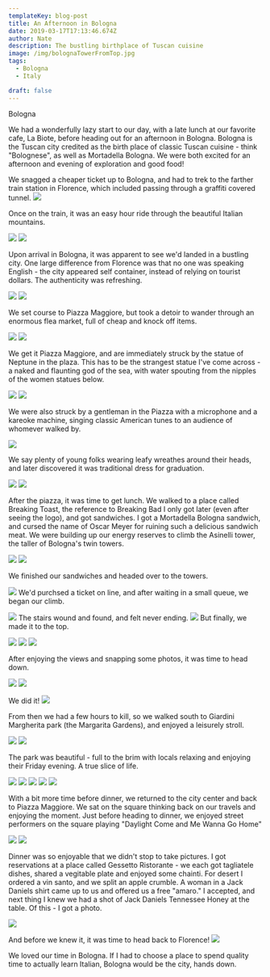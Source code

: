 ```yaml
---
templateKey: blog-post
title: An Afternoon in Bologna
date: 2019-03-17T17:13:46.674Z
author: Nate
description: The bustling birthplace of Tuscan cuisine
image: /img/bolognaTowerFromTop.jpg
tags:
  - Bologna
  - Italy

draft: false
---
```

Bologna


We had a wonderfully lazy start to our day, with a late lunch at our favorite cafe, La Biote, before heading out for an afternoon in Bologna. Bologna is the Tuscan city credited as the birth place of classic Tuscan cuisine - think "Bolognese", as well as Mortadella Bologna. We were both excited for an afternoon and evening of exploration and good food!

We snagged a cheaper ticket up to Bologna, and had to trek to the farther train station in Florence, which included passing through a graffiti covered tunnel.
![](/img/florence/trainToBologna.jpg)

Once on the train, it was an easy hour ride through the beautiful Italian mountains. 

![](/img/florence/trainToBologna2.jpg)
![](/img/florence/tunnelToTrain.jpg)

Upon arrival in Bologna, it was apparent to see we'd landed in a bustling city. One large difference from Florence was that no one was speaking English - the city appeared self container, instead of relying on tourist dollars. The authenticity was refreshing. 

![](/img/florence/arrivalBologna.jpg)
![](/img/florence/arrivalBologna2.jpg)

We set course to Piazza Maggiore, but took a detoir to wander through an enormous flea market, full of cheap and knock off items. 

![](/img/florence/arrivalFleaMarket.jpg)
![](/img/florence/arrivalFleaMarket2.jpg)

We get it Piazza Maggiore, and are immediately struck by the statue of Neptune in the plaza. This has to be the strangest statue I've come across - a naked and flaunting god of the sea, with water spouting from the nipples of the women statues below. 

![](/img/florence/maggioreWeirdStatue1.jpg)
![](/img/florence/maggioreWeirdStatue2.jpg)

We were also struck by a gentleman in the Piazza with a microphone and a kareoke machine, singing classic American tunes to an audience of whomever walked by. 

![](/img/florence/maggiorePiazza.jpg)

We say plenty of young folks wearing leafy wreathes around their heads, and later discovered it was traditional dress for graduation. 

![](/img/florence/maggioreGraduation.jpg)
![](/img/florence/maggioreGraduation2.jpg)

After the piazza, it was time to get lunch. We walked to a place called Breaking Toast, the reference to Breaking Bad I only got later (even after seeing the logo), and got sandwiches. I got a Mortadella Bologna sandwich, and cursed the name of Oscar Meyer for ruining such a delicious sandwich meat. We were building up our energy reserves to climb the Asinelli tower, the taller of Bologna's twin towers. 

![](/img/florence/walkingToSandwich.jpg)
![](/img/florence/breakingToastLogo.jpg)

We finished our sandwiches and headed over to the towers.

![](/img/florence/bolognaTowerPhoto.jpg)
We'd purchsed a ticket on line, and after waiting in a small queue, we began our climb.

![](/img/florence/bolognaTowerClimb.jpg)
The stairs wound and found, and felt never ending. 
![](/img/florence/bolognaTowerClimb2.jpg)
But finally, we made it to the top. 

![](/img/florence/bolognaTowerViewFromTheTop.jpg)
![](/img/florence/bolognaTowerViewFromTopClaire.jpg)
![](/img/florence/bolognaTowerViewFromTopNate.jpg)

After enjoying the views and snapping some photos, it was time to head down.

![](/img/florence/bolognaTowerHeadDown.jpg)
![](/img/florence/bolognaTowerHeadDown2.jpg)

We did it!
![](/img/florence/towerWeDidItSelfie.jpg)

From then we had a few hours to kill, so we walked south to Giardini Margherita park (the Margarita Gardens), and enjoyed a leisurely stroll.

![](/img/florence/afterTowerWalkToGardens.jpg)
![](/img/florence/bolognaPark1.jpg)

The park was beautiful - full to the brim with locals relaxing and enjoying their Friday evening. A true slice of life.

![](/img/florence/bolognaPark2.jpg)
![](/img/florence/bolognaPark3.jpg)
![](/img/florence/bolognaPark4.jpg)
![](/img/florence/bolognaPark5.jpg)
![](/img/florence/bolognaPark6.jpg)

With a bit more time before dinner, we returned to the city center and back to Piazza Maggiore. We sat on the square thinking back on our travels and enjoying the moment. Just before heading to dinner, we enjoyed street performers on the square playing "Daylight Come and Me Wanna Go Home"

![](/img/florence/piazzaMagiorreNight.jpg)
![](/img/florence/piazzaMaggioreNight2.jpg)

Dinner was so enjoyable that we didn't stop to take pictures. I got reservations at a place called Gessetto Ristorante - we each got tagliatele dishes, shared a vegitable plate and enjoyed some chainti. For desert I ordered a vin santo, and we split an apple crumble. A woman in a Jack Daniels shirt came up to us and offered us a free "amaro." I accepted, and next thing I knew we had a shot of Jack Daniels Tennessee Honey at the table. Of this - I got a photo.

![](/img/florence/jackDanielsShot.jpg)

And before we knew it, it was time to head back to Florence! 
![](/img/florence/trainBacktoFirenze.jpg)

We loved our time in Bologna. If I had to choose a place to spend quality time to actually learn Italian, Bologna would be the city, hands down. 
